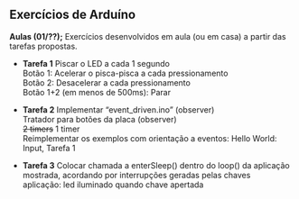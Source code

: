 ## Exercícios de Arduíno
**Aulas (01/??);** Exercícios desenvolvidos em aula (ou em casa) a partir das tarefas propostas.

 - **Tarefa 1**
Piscar o LED a cada 1 segundo<br>
Botão 1: Acelerar o pisca-pisca a cada pressionamento <br>
Botão 2: Desacelerar a cada pressionamento <br>
Botão 1+2 (em menos de 500ms): Parar<br>

 - **Tarefa 2**
Implementar “event_driven.ino” (observer)<br>
Tratador para botões da placa (observer)<br>
~~2 timers~~ 1 timer<br>
Reimplementar os exemplos com orientação a eventos:  Hello World: Input, Tarefa 1<br>

 - **Tarefa 3**
Colocar chamada a enterSleep() dentro do loop() da aplicação mostrada, acordando por interrupções geradas pelas chaves<br> aplicação: led iluminado quando chave apertada 
